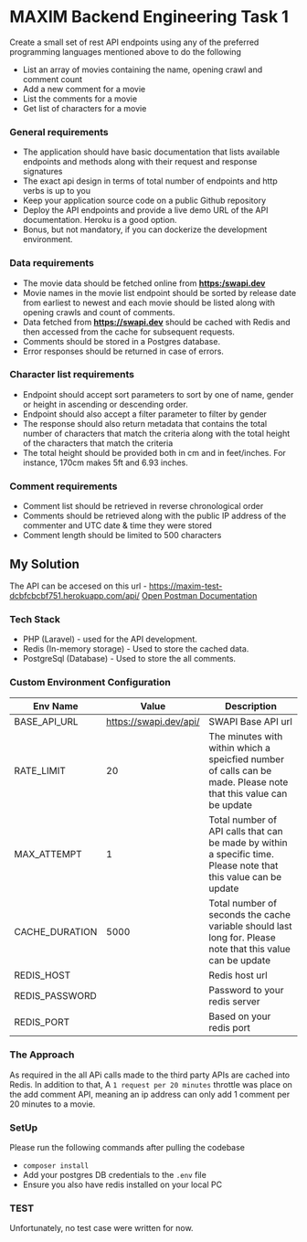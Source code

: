 # MAXIM Backend Engineering Task 1 
Create a small set of rest API endpoints using any of the preferred programming languages mentioned above to do the following 
* List an array of movies containing the name, opening crawl and comment count
* Add a new comment for a movie 
* List the comments for a movie 
* Get list of characters for a movie 

### General requirements 
* The application should have basic documentation that lists available endpoints and methods along with their request and response signatures 
* The exact api design in terms of total number of endpoints and http verbs is up to you
* Keep your application source code on a public Github repository 
* Deploy the API endpoints and provide a live demo URL of the API documentation. Heroku is a good option. 
* Bonus, but not mandatory, if you can dockerize the development environment.

### Data requirements 
* The movie data should be fetched online from  **[<https:/swapi.dev>](<https://swapi.dev>)** 
* Movie names in the movie list endpoint should be sorted by release date from earliest to newest and each movie should be listed along with opening crawls and count of comments. 
* Data fetched from **[<https://swapi.dev>](<https://swapi.dev>)** should be cached with Redis and then accessed from the cache for subsequent requests. 
* Comments should be stored in a Postgres database. 
* Error responses should be returned in case of errors. 

### Character list requirements 
* Endpoint should accept sort parameters to sort by one of name, gender or height in ascending or descending order. 
* Endpoint should also accept a filter parameter to filter by gender 
* The response should also return metadata that contains the total number of characters that match the criteria along with the total height of the characters that match the criteria 
* The total height should be provided both in cm and in feet/inches. For instance, 170cm makes 5ft and 6.93 inches. 

### Comment requirements 
* Comment list should be retrieved in reverse chronological order 
* Comments should be retrieved along with the public IP address of the commenter and UTC date & time they were stored 
* Comment length should be limited to 500 characters 


## My Solution
The API can be accesed on this url - https://maxim-test-dcbfcbcbf751.herokuapp.com/api/
[Open Postman Documentation](https://documenter.getpostman.com/view/1569457/2s93zB5giJ#1a5b0e66-81c0-492d-9cef-0421386ed310)


### Tech Stack
* PHP (Laravel) - used for the API development.
* Redis (In-memory storage) - Used to store the cached data.
* PostgreSql (Database) - Used to store the all comments.


### Custom Environment Configuration 
| Env Name          |   Value                   |   Description                                                                                                                  |
|-------------------|---------------------------|--------------------------------------------------------------------------------------------------------------------------------|
| BASE_API_URL      | https://swapi.dev/api/    | SWAPI Base API url                                                                                                             |
| RATE_LIMIT        | 20                        | The minutes with within which a speicfied number of calls can be made. Please note that this value can be update               |
| MAX_ATTEMPT       | 1                         | Total number of API calls that can be made by within a specific time. Please note that this value can be update                |
| CACHE_DURATION    | 5000                      | Total number of seconds the cache variable should last long for. Please note that this value can be update                     |
| REDIS_HOST        |                           | Redis host url
| REDIS_PASSWORD    |                           | Password to your redis server
| REDIS_PORT        |                           | Based on your redis port                              |


### The Approach
As required in the all APi calls made to the third party APIs are cached into Redis. In addition to that,  A `1 request per 20 minutes` throttle was place on the add comment API, meaning an ip address can only add 1 comment per 20 minutes to a movie.



### SetUp
Please run the following commands after pulling the codebase
- `composer install`
- Add your postgres DB credentials to the `.env` file
- Ensure you also have redis installed on your local PC


### TEST
Unfortunately, no test case were written for now.

